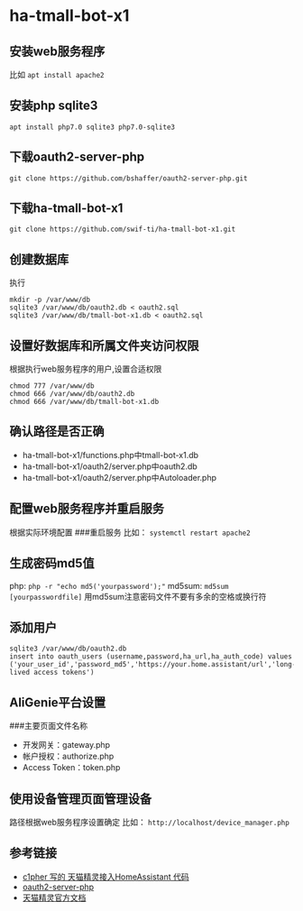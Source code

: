 # ha-tmall-bot-x1

## 安装web服务程序
比如
`apt install apache2`

## 安装php sqlite3
`apt install php7.0 sqlite3 php7.0-sqlite3`

## 下载oauth2-server-php 
`git clone https://github.com/bshaffer/oauth2-server-php.git`

## 下载ha-tmall-bot-x1
`git clone https://github.com/swif-ti/ha-tmall-bot-x1.git`

## 创建数据库
执行
```
mkdir -p /var/www/db
sqlite3 /var/www/db/oauth2.db < oauth2.sql
sqlite3 /var/www/db/tmall-bot-x1.db < oauth2.sql
```

## 设置好数据库和所属文件夹访问权限
根据执行web服务程序的用户,设置合适权限
```
chmod 777 /var/www/db
chmod 666 /var/www/db/oauth2.db
chmod 666 /var/www/db/tmall-bot-x1.db
```

## 确认路径是否正确
- ha-tmall-bot-x1/functions.php中tmall-bot-x1.db
- ha-tmall-bot-x1/oauth2/server.php中oauth2.db
- ha-tmall-bot-x1/oauth2/server.php中Autoloader.php

## 配置web服务程序并重启服务
根据实际环境配置
###重启服务
比如：
`systemctl restart apache2`

## 生成密码md5值
php:
`php -r "echo md5('yourpassword');"`
md5sum:
`md5sum [yourpasswordfile]`
用md5sum注意密码文件不要有多余的空格或换行符

## 添加用户

```
sqlite3 /var/www/db/oauth2.db
insert into oauth_users (username,password,ha_url,ha_auth_code) values ('your_user_id','password_md5','https://your.home.assistant/url','long-lived access tokens')
```

## AliGenie平台设置
###主要页面文件名称
- 开发网关：gateway.php
- 帐户授权：authorize.php
- Access Token：token.php

## 使用设备管理页面管理设备
路径根据web服务程序设置确定
比如：
`http://localhost/device_manager.php`

## 参考链接
- [c1pher 写的 天猫精灵接入HomeAssistant 代码](https://github.com/c1pher-cn/tmall-bot-x1)
- [oauth2-server-php](https://github.com/bshaffer/oauth2-server-php)
- [天猫精灵官方文档](https://doc-bot.tmall.com/docs/doc.htm?spm=0.7629140.0.0.55c417809wAykW&treeId=393&articleId=107674&docType=1)
